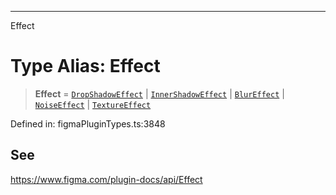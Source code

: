 ---

Effect

# Type Alias: Effect

> **Effect** = [`DropShadowEffect`](../interfaces/DropShadowEffect.md) \| [`InnerShadowEffect`](../interfaces/InnerShadowEffect.md) \| [`BlurEffect`](BlurEffect.md) \| [`NoiseEffect`](NoiseEffect.md) \| [`TextureEffect`](../interfaces/TextureEffect.md)

Defined in: figmaPluginTypes.ts:3848

## See

https://www.figma.com/plugin-docs/api/Effect
